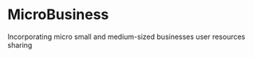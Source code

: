 MicroBusiness
=============

Incorporating micro small and medium-sized businesses user resources sharing
